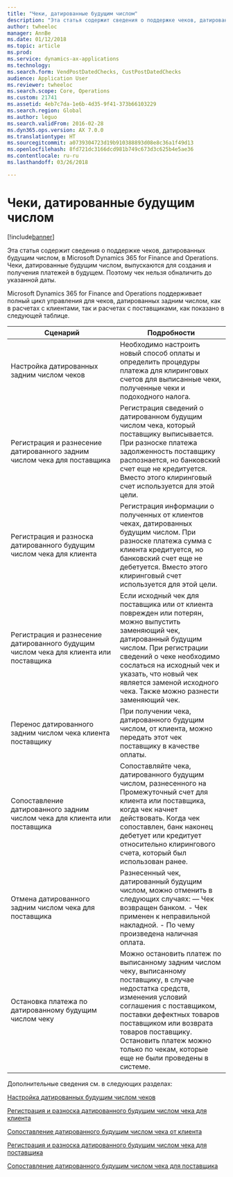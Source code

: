 ```yaml
---
title: "Чеки, датированные будущим числом"
description: "Эта статья содержит сведения о поддержке чеков, датированных будущим числом, в Microsoft Dynamics 365 for Finance and Operations. Чеки, датированные будущим числом, выпускаются для создания и получения платежей в будущем. Поэтому чек нельзя обналичить до указанной даты."
author: twheeloc
manager: AnnBe
ms.date: 01/12/2018
ms.topic: article
ms.prod: 
ms.service: dynamics-ax-applications
ms.technology: 
ms.search.form: VendPostDatedChecks, CustPostDatedChecks
audience: Application User
ms.reviewer: twheeloc
ms.search.scope: Core, Operations
ms.custom: 21741
ms.assetid: 4eb7c7da-1e6b-4d35-9f41-373b66103229
ms.search.region: Global
ms.author: leguo
ms.search.validFrom: 2016-02-28
ms.dyn365.ops.version: AX 7.0.0
ms.translationtype: HT
ms.sourcegitcommit: a0739304723d19b910388893d08e8c36a1f49d13
ms.openlocfilehash: 8fd721dc3166dcd981b749c673d3c625b4e5ae36
ms.contentlocale: ru-ru
ms.lasthandoff: 03/26/2018

---
```


# <a name="postdated-checks"></a>Чеки, датированные будущим числом

[!include[banner](../includes/banner.md)]


Эта статья содержит сведения о поддержке чеков, датированных будущим числом, в Microsoft Dynamics 365 for Finance and Operations. Чеки, датированные будущим числом, выпускаются для создания и получения платежей в будущем. Поэтому чек нельзя обналичить до указанной даты.

Microsoft Dynamics 365 for Finance and Operations поддерживает полный цикл управления для чеков, датированных задним числом, как в расчетах с клиентами, так и расчетах с поставщиками, как показано в следующей таблице.
<table>
<colgroup>
<col width="50%" />
<col width="50%" />
</colgroup>
<thead>
<tr class="header">
<th>Сценарий</th>
<th>Подробности</th>
</tr>
</thead>
<tbody>
<tr class="odd">
<td>Настройка датированных задним числом чеков</td>
<td>Необходимо настроить новый способ оплаты и определить процедуры платежа для клиринговых счетов для выписанные чеки, полученные чеки и подоходного налога.</td>
</tr>
<tr class="even">
<td>Регистрация и разнесение датированного задним числом чека для поставщика</td>
<td>Регистрация сведений о датированном будущим числом чека, который поставщику выписывается. При разноске платежа задолженность поставщику распознается, но банковский счет еще не кредитуется. Вместо этого клиринговый счет используется для этой цели. </td>
</tr>
<tr class="odd">
<td>Регистрация и разноска датированного будущим числом чека для клиента</td>
<td>Регистрация информации о полученных от клиентов чеках, датированных будущим числом. При разноске платежа сумма с клиента кредитуется, но банковский счет еще не дебетуется. Вместо этого клиринговый счет используется для этой цели.</td>
</tr>
<tr class="even">
<td>Регистрация и разнесение датированного будущим числом чека для клиента или поставщика</td>
<td>
Если исходный чек для поставщика или от клиента поврежден или потерян, можно выпустить заменяющий чек, датированный будущим числом. При регистрации сведений о чеке необходимо сослаться на исходный чек и указать, что новый чек является заменой исходного чека. Также можно разнести заменяющий чек.</td>
</tr>
<tr class="odd">
<td>Перенос датированного задним числом чека клиента поставщику</td>
<td>При получении чека, датированного будущим числом, от клиента, можно передать этот чек поставщику в качестве оплаты.</td>
</tr>
<tr class="even">
<td>Сопоставление датированного задним числом чека для клиента или поставщика</td>
<td>Сопоставляйте чека, датированного будущим числом, разнесенного на Промежуточный счет для клиента или поставщика, когда чек начнет действовать. Когда чек сопоставлен, банк наконец дебетует или кредитует относительно клирингового счета, который был использован ранее.</td>
</tr>
<tr class="odd">
<td>Отмена датированного задним числом чека для поставщика</td>
<td>Разнесенный чек, датированный будущим числом, можно отменить в следующих случаях: — Чек возвращен банком.
- Чек применен к неправильной накладной.
- По чему произведена наличная оплата.
</td>
</tr>
<tr class="even">
<td>Остановка платежа по датированному будущим числом чеку</td>
<td>Можно остановить платеж по выписанному задним числом чеку, выписанному поставщику, в случае недостатка средств, изменения условий соглашения с поставщиком, поставки дефектных товаров поставщиком или возврата товаров поставщику. Остановить платеж можно только по чекам, которые еще не были проведены в системе.</td>
</tr>
</tbody>
</table>



Дополнительные сведения см. в следующих разделах:

[Настройка датированных будущим числом чеков](tasks/set-up-postdated-checks.md)

[Регистрация и разноска датированного будущим числом чека для клиента](tasks/register-post-postdated-check-customer.md)

[Сопоставление датированного будущим числом чека от клиента](tasks/settle-postdated-check-customer.md)

[Регистрация и разноска датированного будущим числом чека для поставщика](tasks/register-post-postdated-check-vendor.md) 

[Сопоставление датированного будущим числом чека для поставщика](tasks/settle-postdated-check-vendor.md)




